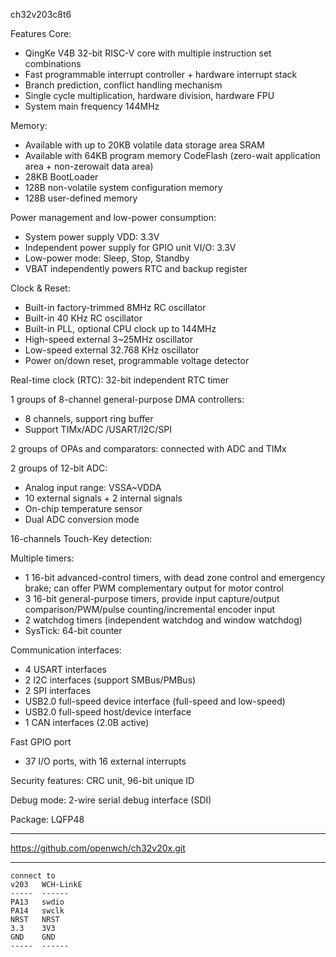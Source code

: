 ch32v203c8t6

Features
 Core:
- QingKe V4B 32-bit RISC-V core with multiple instruction set combinations
- Fast programmable interrupt controller + hardware interrupt stack
- Branch prediction, conflict handling mechanism
- Single cycle multiplication, hardware division, hardware FPU
- System main frequency 144MHz

 Memory:
- Available with up to 20KB volatile data storage area SRAM
- Available with 64KB program memory CodeFlash (zero-wait application area + non-zerowait data area)
- 28KB BootLoader
- 128B non-volatile system configuration memory
- 128B user-defined memory

 Power management and low-power consumption:
- System power supply VDD: 
   3.3V
- Independent power supply for GPIO unit VI/O:
   3.3V
- Low-power mode:
   Sleep, Stop, Standby
- VBAT independently powers RTC and backup register

 Clock & Reset:
- Built-in factory-trimmed 8MHz RC oscillator
- Built-in 40 KHz RC oscillator
- Built-in PLL, optional CPU clock up to 144MHz
- High-speed external 3~25MHz oscillator
- Low-speed external 32.768 KHz oscillator
- Power on/down reset, programmable voltage detector

 Real-time clock (RTC):
  32-bit independent RTC timer

 1 groups of 8-channel general-purpose DMA controllers:
- 8 channels, support ring buffer
- Support TIMx/ADC /USART/I2C/SPI

 2 groups of OPAs and comparators:
  connected with ADC and TIMx

 2 groups of 12-bit ADC:
- Analog input range: VSSA~VDDA
- 10 external signals + 2 internal signals
- On-chip temperature sensor
- Dual ADC conversion mode

 16-channels Touch-Key detection:

 Multiple timers:
- 1 16-bit advanced-control timers, with dead zone
  control and emergency brake; can offer PWM
  complementary output for motor control
- 3 16-bit general-purpose timers, provide input
  capture/output comparison/PWM/pulse
  counting/incremental encoder input
- 2 watchdog timers (independent watchdog and window watchdog)
- SysTick: 64-bit counter

 Communication interfaces:
- 4 USART interfaces
- 2 I2C interfaces (support SMBus/PMBus)
- 2 SPI interfaces
- USB2.0 full-speed device interface (full-speed and low-speed)
- USB2.0 full-speed host/device interface
- 1 CAN interfaces (2.0B active)

 Fast GPIO port
- 37 I/O ports, with 16 external interrupts

 Security features: 
  CRC unit, 96-bit unique ID

 Debug mode: 
  2-wire serial debug interface (SDI)

 Package: 
  LQFP48 



-------------------------------------------------
https://github.com/openwch/ch32v20x.git


-------------------------------------------------

~~~
connect to
v203   WCH-LinkE
-----  ------ 
PA13   swdio
PA14   swclk
NRST   NRST
3.3    3V3
GND    GND    
-----  ------ 

~~~


